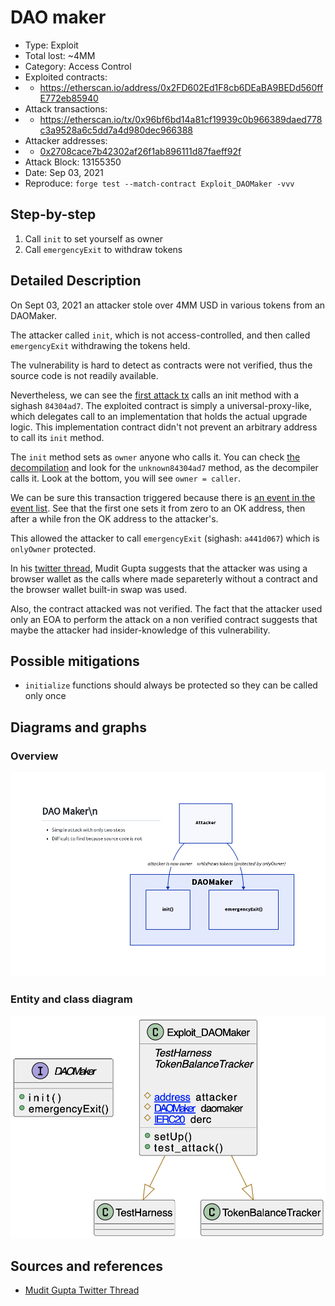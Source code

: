 # DAO maker

- Type: Exploit
- Total lost: ~4MM
- Category: Access Control
- Exploited contracts:
- - https://etherscan.io/address/0x2FD602Ed1F8cb6DEaBA9BEDd560ffE772eb85940
- Attack transactions: 
- - https://etherscan.io/tx/0x96bf6bd14a81cf19939c0b966389daed778c3a9528a6c5dd7a4d980dec966388 
- Attacker addresses:
- - [0x2708cace7b42302af26f1ab896111d87faeff92f](https://etherscan.io/address/0x2708cace7b42302af26f1ab896111d87faeff92f)
- Attack Block: 13155350 
- Date: Sep 03, 2021
- Reproduce: `forge test --match-contract Exploit_DAOMaker -vvv`

## Step-by-step 
1. Call `init` to set yourself as owner
2. Call `emergencyExit` to withdraw tokens

## Detailed Description
On Sept 03, 2021 an attacker stole over 4MM USD in various tokens from an DAOMaker.

The attacker called `init`, which is not access-controlled, and then called `emergencyExit` withdrawing the tokens held.

The vulnerability is hard to detect as contracts were not verified, thus the source code is not readily available.

Nevertheless, we can see the [first attack tx](https://etherscan.io/tx/0xd5e2edd6089dcf5dca78c0ccbdf659acedab173a8ab3cb65720e35b640c0af7c) calls an init method with a sighash `84304ad7`. 
The exploited contract is simply a universal-proxy-like, which delegates call to an implementation that holds the actual upgrade logic. This implementation contract didn't not prevent an arbitrary address to call its `init` method.

The `init` method sets as `owner` anyone who calls it. You can check [the decompilation]( https://etherscan.io/bytecode-decompiler?a=0xf17ca0e0f24a5fa27944275fa0cedec24fbf8ee2) and look for the `unknown84304ad7` method, as the decompiler calls it. Look at the bottom, you will see `owner = caller`.

We can be sure this transaction triggered because there is [an event in the event list]( https://etherscan.io/address/0x2fd602ed1f8cb6deaba9bedd560ffe772eb85940#events). See that the first one sets it from zero to an OK address, then after a while fron the OK address to the attacker's.

This allowed the attacker to call `emergencyExit` (sighash: `a441d067`) which is `onlyOwner` protected.

In his [twitter thread](https://twitter.com/Mudit__Gupta/status/1434059922774237185), Mudit Gupta suggests that the attacker was using a browser wallet as the calls where made separeterly without a contract and the browser wallet built-in swap was used.

Also, the contract attacked was not verified. The fact that the attacker used only an EOA to perform the attack on a non verified contract suggests that maybe the attacker had insider-knowledge of this vulnerability.

## Possible mitigations
- `initialize` functions should always be protected so they can be called only once

## Diagrams and graphs

### Overview
![Overview](DAOMaker.d2.png)

### Entity and class diagram
![PlantUML](daomaker.png)

## Sources and references
- [Mudit Gupta Twitter Thread](https://twitter.com/Mudit__Gupta/status/1434059922774237185)
